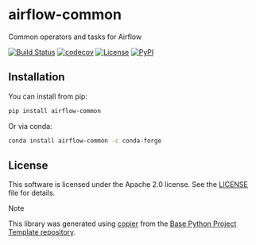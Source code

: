 # airflow-common

Common operators and tasks for Airflow

[![Build Status](https://github.com/airflow-laminar/airflow-common/actions/workflows/build.yaml/badge.svg?branch=main&event=push)](https://github.com/airflow-laminar/airflow-common/actions/workflows/build.yaml)
[![codecov](https://codecov.io/gh/airflow-laminar/airflow-common/branch/main/graph/badge.svg)](https://codecov.io/gh/airflow-laminar/airflow-common)
[![License](https://img.shields.io/github/license/airflow-laminar/airflow-common)](https://github.com/airflow-laminar/airflow-common)
[![PyPI](https://img.shields.io/pypi/v/airflow-common.svg)](https://pypi.python.org/pypi/airflow-common)

## Installation

You can install from pip:

```bash
pip install airflow-common
```

Or via conda:

```bash
conda install airflow-common -c conda-forge
```

## License

This software is licensed under the Apache 2.0 license. See the [LICENSE](LICENSE) file for details.

> [!NOTE]
> This library was generated using [copier](https://copier.readthedocs.io/en/stable/) from the [Base Python Project Template repository](https://github.com/python-project-templates/base).

